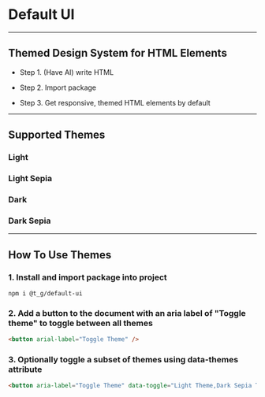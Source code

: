 # Default UI

---

## Themed Design System for HTML Elements

- Step 1. (Have AI) write HTML

- Step 2. Import package

- Step 3. Get responsive, themed HTML elements by default

---

## Supported Themes

### Light

### Light Sepia

### Dark

### Dark Sepia

---

## How To Use Themes

### 1. Install and import package into project

```shell
npm i @t_g/default-ui
```

### 2. Add a button to the document with an aria label of "Toggle theme" to toggle between all themes

```html
<button arial-label="Toggle Theme" />
```

### 3. Optionally toggle a subset of themes using data-themes attribute

```html
<button aria-label="Toggle Theme" data-toggle="Light Theme,Dark Sepia Theme" />
```
